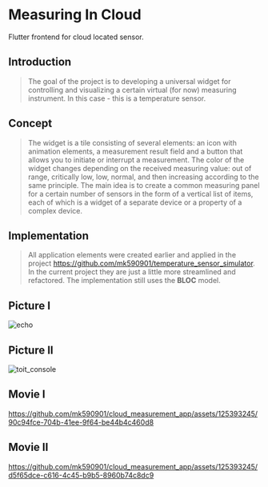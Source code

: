 # Measuring In Cloud

Flutter frontend for cloud located sensor.

## Introduction

>The goal of the project is to developing a universal widget for controlling and visualizing a certain virtual (for now) measuring instrument. In this case - this is a temperature sensor.

## Concept

>The widget is a tile consisting of several elements: an icon with animation elements, a measurement result field and a button that allows you to initiate or interrupt a measurement. The color of the widget changes depending on the received measuring value: out of range, critically low, low, normal, and then increasing according to the same principle. The main idea is to create a common measuring panel for a certain number of sensors in the form of a vertical list of items, each of which is a widget of a separate device or a property of a complex device.

## Implementation

>All application elements were created earlier and applied in the project https://github.com/mk590901/temperature_sensor_simulator. In the current project they are just a little more streamlined and refactored. The implementation still uses the **BLOC** model.

## Picture I

![echo](https://github.com/mk590901/cloud_measurement_app/assets/125393245/0f13bf06-09d9-4af7-9cf4-ea934f09f6d0)

## Picture II

![toit_console](https://github.com/mk590901/cloud_measurement_app/assets/125393245/fcc3bd81-5ee6-4537-8371-2e92af36a415)


## Movie I

https://github.com/mk590901/cloud_measurement_app/assets/125393245/90c94fce-704b-41ee-9f64-be44b4c460d8

## Movie II

https://github.com/mk590901/cloud_measurement_app/assets/125393245/d5f65dce-c616-4c45-b9b5-8960b74c8dc9


